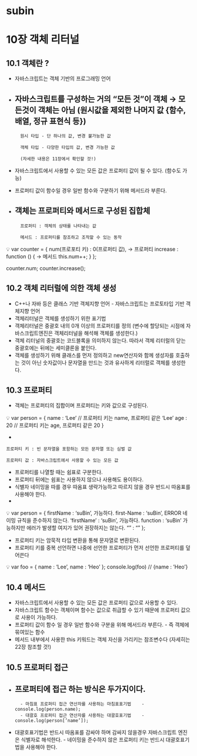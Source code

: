 # subin

# 10장 객체 리터널

## 10.1 객체란 ?

- 자바스크립트는 객체 기반의 프로그래밍 언어
- 자바스크립트를 구성하는 거의 “모든 것”이 객체 → 모든것이 객체는 아님 (원시값을 제외한 나머지 값 {함수, 배열, 정규 표현식 등})
    - 
        
        원시 타입 - 단 하나의 값, 변경 불가능한 값 
        
        객체 타입 - 다양한 타입의 값, 변경 가능한 값 
        
        (자세한 내용은 11장에서 확인할 것!)
        
- 자바스크립트에서 사용할 수 있는 모든 값은 프로퍼티 값이 될 수 있다. (함수도 가능)
- 프로퍼티 값이 함수일 경우 일반 함수와 구분하기 위해 메서드라 부른다.
- 객체는 프로퍼티와 메서드로 구성된 집합체
    - 
        
        프로퍼티 : 객체의 상태를 나타내는 값 
        
        메서드 : 프로퍼티를 참조하고 조작할 수 있는 동작
        

<aside>
💡 var counter = {
    num(프로포티 키) : 0(프로퍼티 값),                          → 프로퍼티
    increase : function () {                                               → 메서드
        this.num++;
    }
};

counter.num;
counter.increase();

</aside>

## 10.2 객체 리터럴에 의한 객체 생성

- C++나 자바 등은 클래스 기반 객체지향 언어 - 자바스크립트는 프로토타입 기반 객체지향 언어
- 객체리터널은 객체를 생성하기 위한 표기법
- 객체리터널은 중괄호 내의 0개 이상의 프로퍼티를 정의 (변수에 할당되는 시점에 자바스크립트엔진은 객체리터널을 해석해 객체를 생성한다.)
- 객체 리터널의 중괄호는 코드블록을 의미하지 않는다. 따라서 객체 리터럴의 닫는 중괄호에는 뒤에는 세미클론을 붙인다.
- 객체를 생성하기 위해 클래스를 먼저 정의하고 new연산자와 함께 생성자를 호출하는 것이 아닌 숫자값이나 문자열을 만드는 것과 유사하게 리터럴로 객체를 생성한다.

## 10.3 프로퍼티

- 객체는 프로퍼티의 집합이며 프로퍼티는 키와 값으로 구성된다.

<aside>
💡 var person  = {
    name : ‘Lee’
    // 프로퍼티 키는 name, 프로퍼티 같은 ‘Lee’
    age : 20
   // 프로퍼티 키는 age, 프로퍼티 같은 20
}

</aside>

- 
    
    프로퍼티 키 : 빈 문자열을 포함하는 모든 문자열 또는 심벌 값
    
    프로퍼티 값 : 자바스크립트에서 사용할 수 있는 모든 값 
    
- 프로퍼티를 나열할 때는 쉼표로 구분한다.
- 프로퍼티 뒤에는 쉼표는 사용하지 않으나 사용해도 용이하다.
- 식별자 네이밍을 따를 경우 따옴표 생략가능하고 따르지 않을 경우 반드시 따옴표를 사용해야 한다.
- 

<aside>
💡 var person = {
    firstName : ‘suBin’,    가능하다.
    first-Name : ‘suBin’,   ERROR 네이밍 규칙을 준수하지 않는다.
    ‘firstName’ : ‘suBin’,   가능하다.
    function : ‘suBin’         가능하지만 에러가 발생할 여지가 있어 권장하지는 않는다.
    “” : “”
};

</aside>

- 프로퍼티 키는 암묵적 타입 변환을 통해 문자열로 변환된다.
- 프로퍼티 키를 중복 선언하면 나중에 선언한 프로퍼티가 먼저 선언한 프로퍼티를 덮어쓴다

<aside>
💡 var foo = {
    name : ‘Lee’,
    name : ‘Heo’
};
console.log(foo)
//  {name : ’Heo’}

</aside>

## 10.4 메서드

- 자바스크립트에서 사용할 수 있는 모든 값은 프로퍼티 값으로 사용할 수 있다.
- 자바스크립트 함수는 객체이며 함수는 값으로 취급할 수 있기 때문에 프로퍼티 값으로 사용이 가능하다.
- 프로퍼티 값이 함수 일 경우 일반 함수와 구분을 위해 메서드라 부른다. - 즉 객체에 묶여있는 함수
- 메서드 내부에서 사용한 this 키워드는 객체 자신을 가리키는 참조변수다  (자세히는 22장 참조할 것!)

## 10.5 프로퍼티 접근

- 프로퍼티에 접근 하는 방식은 두가지이다.
    - 
        - 마침표 프로퍼티 접근 연산자를 사용하는 마침표표기법    - console.log(person.name);
        - 대괄호 프로퍼티 접근 연산자를 사용하는 대괄호표기법    - console.log(person[’name’]);
- 대괄호표기법은 반드시 따옴표를 감싸야 하며 감싸지 않을경우 자바스크립트 엔진은 식별자로 해석한다.  - 네이밍을 준수하지 않은 프로퍼티 키는 반드시 대괄호표기법을 사용해야 한다.